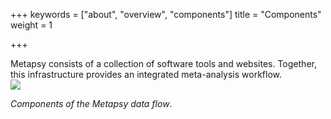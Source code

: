 +++
keywords = ["about", "overview", "components"]
title = "Components"
weight = 1

+++

Metapsy consists of a collection of software tools and websites. Together, this infrastructure provides an integrated meta-analysis workflow.  
![](/uploads/metapsy-flow.png)

_Components of the Metapsy data flow_.